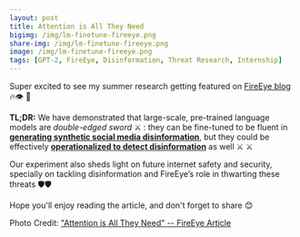 ```yaml
---
layout: post
title: Attention is All They Need
bigimg: /img/lm-finetune-fireeye.png
share-img: /img/lm-finetune-fireeye.png
image: /img/lm-finetune-fireeye.png
tags: [GPT-2, FireEye, Disinformation, Threat Research, Internship]
---
```


Super excited to see my summer research getting featured on [FireEye blog](https://www.fireeye.com/blog/threat-research/2019/11/combatting-social-media-information-operations-neural-language-models.html)  🔥👁 🦄 

 **TL;DR:** We have demonstrated that large-scale, pre-trained language models are *double-edged sword* ⚔️ : they can be fine-tuned to be fluent in <u>**generating synthetic social media disinformation**</u>, but they could be effectively <u>**operationalized to detect disinformation**</u> as well ⚔️ ⚔️  

Our experiment also sheds light on future internet safety and security, specially on tackling disinformation and FireEye’s role in thwarting these threats 🛡🛡 

Hope you'll enjoy reading the article, and don't forget to share 😊 

Photo Credit: ["Attention is All They Need" -- FireEye Article](https://www.fireeye.com/blog/threat-research/2019/11/combatting-social-media-information-operations-neural-language-models.html)